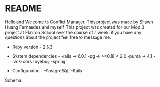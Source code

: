 # README
Hello and Welcome to Conflict Manager. This project was made by Shawn Huang Fernandes and myself. 
This project was created for our Mod 3 project at Flatiron School over the course of a week.
if you have any questions about the project feel free to message me.


* Ruby version - 2.6.3

* System dependencies -
-rails -> 6.0.1
-pg -> >=0.18 < 2.0
-puma -> 4.1
-rack-cors
-byebug
-spring

* Configuration -
-PostgreSQL
-Rails

Schema



